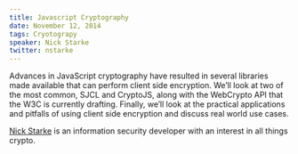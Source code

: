 ```yaml
---
title: Javascript Cryptography
date: November 12, 2014
tags: Cryotograpy
speaker: Nick Starke
twitter: nstarke
---
```



Advances in JavaScript cryptography have resulted in several libraries made available that can perform client side encryption.  We’ll look at two of the most common, SJCL and CryptoJS, along with the WebCrypto API that the W3C is currently drafting.  Finally, we’ll look at the practical applications and pitfalls of using client side encryption and discuss real world use cases.

[Nick Starke](https://twitter.com/nstarke) is an information security developer with an interest in all things crypto.



